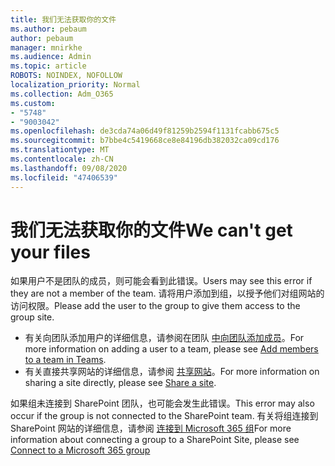 ```yaml
---
title: 我们无法获取你的文件
ms.author: pebaum
author: pebaum
manager: mnirkhe
ms.audience: Admin
ms.topic: article
ROBOTS: NOINDEX, NOFOLLOW
localization_priority: Normal
ms.collection: Adm_O365
ms.custom:
- "5748"
- "9003042"
ms.openlocfilehash: de3cda74a06d49f81259b2594f1131fcabb675c5
ms.sourcegitcommit: b7bbe4c5419668ce8e84196db382032ca09cd176
ms.translationtype: MT
ms.contentlocale: zh-CN
ms.lasthandoff: 09/08/2020
ms.locfileid: "47406539"
---
```

# <a name="we-cant-get-your-files"></a><span data-ttu-id="25daf-102">我们无法获取你的文件</span><span class="sxs-lookup"><span data-stu-id="25daf-102">We can't get your files</span></span>

<span data-ttu-id="25daf-103">如果用户不是团队的成员，则可能会看到此错误。</span><span class="sxs-lookup"><span data-stu-id="25daf-103">Users may see this error if they are not a member of the team.</span></span> <span data-ttu-id="25daf-104">请将用户添加到组，以授予他们对组网站的访问权限。</span><span class="sxs-lookup"><span data-stu-id="25daf-104">Please add the user to the group to give them access to the group site.</span></span>

- <span data-ttu-id="25daf-105">有关向团队添加用户的详细信息，请参阅在团队 [中向团队添加成员](https://support.office.com/article/add-people-to-a-team-aff2249d-b456-4bc3-81e7-52327b6b38e9)。</span><span class="sxs-lookup"><span data-stu-id="25daf-105">For more information on adding a user to a team, please see [Add members to a team in Teams](https://support.office.com/article/add-people-to-a-team-aff2249d-b456-4bc3-81e7-52327b6b38e9).</span></span>
- <span data-ttu-id="25daf-106">有关直接共享网站的详细信息，请参阅 [共享网站](https://support.office.com/article/Share-a-site-958771A8-D041-4EB8-B51C-AFEA2EAE3658)。</span><span class="sxs-lookup"><span data-stu-id="25daf-106">For more information on sharing a site directly, please see [Share a site](https://support.office.com/article/Share-a-site-958771A8-D041-4EB8-B51C-AFEA2EAE3658).</span></span>

<span data-ttu-id="25daf-107">如果组未连接到 SharePoint 团队，也可能会发生此错误。</span><span class="sxs-lookup"><span data-stu-id="25daf-107">This error may also occur if the group is not connected to the SharePoint team.</span></span> <span data-ttu-id="25daf-108">有关将组连接到 SharePoint 网站的详细信息，请参阅 [连接到 Microsoft 365 组](https://docs.microsoft.com/sharepoint/dev/transform/modernize-connect-to-office365-group)</span><span class="sxs-lookup"><span data-stu-id="25daf-108">For more information about connecting a group to a SharePoint Site, please see [Connect to a Microsoft 365 group](https://docs.microsoft.com/sharepoint/dev/transform/modernize-connect-to-office365-group)</span></span>